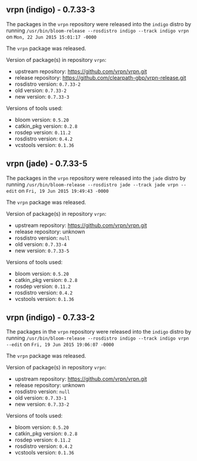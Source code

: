 ## vrpn (indigo) - 0.7.33-3

The packages in the `vrpn` repository were released into the `indigo` distro by running `/usr/bin/bloom-release --rosdistro indigo --track indigo vrpn` on `Mon, 22 Jun 2015 15:01:17 -0000`

The `vrpn` package was released.

Version of package(s) in repository `vrpn`:
- upstream repository: https://github.com/vrpn/vrpn.git
- release repository: https://github.com/clearpath-gbp/vrpn-release.git
- rosdistro version: `0.7.33-2`
- old version: `0.7.33-2`
- new version: `0.7.33-3`

Versions of tools used:
- bloom version: `0.5.20`
- catkin_pkg version: `0.2.8`
- rosdep version: `0.11.2`
- rosdistro version: `0.4.2`
- vcstools version: `0.1.36`


## vrpn (jade) - 0.7.33-5

The packages in the `vrpn` repository were released into the `jade` distro by running `/usr/bin/bloom-release --rosdistro jade --track jade vrpn --edit` on `Fri, 19 Jun 2015 19:49:43 -0000`

The `vrpn` package was released.

Version of package(s) in repository `vrpn`:
- upstream repository: https://github.com/vrpn/vrpn.git
- release repository: unknown
- rosdistro version: `null`
- old version: `0.7.33-4`
- new version: `0.7.33-5`

Versions of tools used:
- bloom version: `0.5.20`
- catkin_pkg version: `0.2.8`
- rosdep version: `0.11.2`
- rosdistro version: `0.4.2`
- vcstools version: `0.1.36`


## vrpn (indigo) - 0.7.33-2

The packages in the `vrpn` repository were released into the `indigo` distro by running `/usr/bin/bloom-release --rosdistro indigo --track indigo vrpn --edit` on `Fri, 19 Jun 2015 19:06:07 -0000`

The `vrpn` package was released.

Version of package(s) in repository `vrpn`:
- upstream repository: https://github.com/vrpn/vrpn.git
- release repository: unknown
- rosdistro version: `null`
- old version: `0.7.33-1`
- new version: `0.7.33-2`

Versions of tools used:
- bloom version: `0.5.20`
- catkin_pkg version: `0.2.8`
- rosdep version: `0.11.2`
- rosdistro version: `0.4.2`
- vcstools version: `0.1.36`


